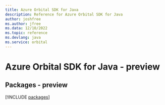 ```yaml
---
title: Azure Orbital SDK for Java
description: Reference for Azure Orbital SDK for Java
author: joshfree
ms.author: jfree
ms.data: 12/10/2022
ms.topic: reference
ms.devlang: java
ms.service: orbital
---
```

# Azure Orbital SDK for Java - preview
## Packages - preview
[!INCLUDE [packages](orbital-index.md)]